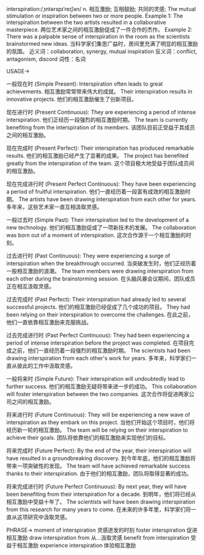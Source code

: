 interspiration:/ˌɪntərspɪˈreɪʃən/
n.
相互激励; 互相鼓励; 共同的灵感;
The mutual stimulation or inspiration between two or more people.
Example 1:  The interspiration between the two artists resulted in a collaborative masterpiece.  两位艺术家之间的相互激励促成了一件合作的杰作。
Example 2:  There was a palpable sense of interspiration in the room as the scientists brainstormed new ideas. 当科学家们集思广益时，房间里充满了明显的相互激励的氛围。
近义词：collaboration, synergy, mutual inspiration
反义词：conflict, antagonism, discord
词性：名词


USAGE->

一般现在时 (Simple Present):
Interspiration often leads to great achievements. 相互激励常常带来伟大的成就。
Their interspiration results in innovative projects. 他们的相互激励催生了创新项目。

现在进行时 (Present Continuous):
They are experiencing a period of intense interspiration. 他们正经历一段强烈的相互激励时期。
The team is currently benefiting from the interspiration of its members.  该团队目前正受益于其成员之间的相互激励。

现在完成时 (Present Perfect):
Their interspiration has produced remarkable results. 他们的相互激励已经产生了显著的成果。
The project has benefited greatly from the interspiration of the team.  这个项目极大地受益于团队成员间的相互激励。

现在完成进行时 (Present Perfect Continuous):
They have been experiencing a period of fruitful interspiration.  他们一直经历着一段富有成效的相互激励时期。
The artists have been drawing interspiration from each other for years. 多年来，这些艺术家一直互相汲取灵感。

一般过去时 (Simple Past):
Their interspiration led to the development of a new technology.  他们的相互激励促成了一项新技术的发展。
The collaboration was born out of a moment of interspiration. 这次合作源于一个相互激励的时刻。

过去进行时 (Past Continuous):
They were experiencing a surge of interspiration when the breakthrough occurred.  当突破发生时，他们正经历着一股相互激励的浪潮。
The team members were drawing interspiration from each other during the brainstorming session. 在头脑风暴会议期间，团队成员正在相互汲取灵感。

过去完成时 (Past Perfect):
Their interspiration had already led to several successful projects. 他们的相互激励已经促成了几个成功的项目。
They had been relying on their interspiration to overcome the challenges. 在此之前，他们一直依靠相互激励来克服挑战。

过去完成进行时 (Past Perfect Continuous):
They had been experiencing a period of intense interspiration before the project was completed. 在项目完成之前，他们一直经历着一段强烈的相互激励时期。
The scientists had been drawing interspiration from each other's work for years. 多年来，科学家们一直从彼此的工作中汲取灵感。


一般将来时 (Simple Future):
Their interspiration will undoubtedly lead to further success. 他们的相互激励无疑将带来进一步的成功。
This collaboration will foster interspiration between the two companies. 这次合作将促进两家公司之间的相互激励。

将来进行时 (Future Continuous):
They will be experiencing a new wave of interspiration as they embark on this project.  当他们开始这个项目时，他们将经历新一轮的相互激励。
The team will be relying on their interspiration to achieve their goals.  团队将依靠他们的相互激励来实现他们的目标。

将来完成时 (Future Perfect):
By the end of the year, their interspiration will have resulted in a groundbreaking discovery. 到今年年底，他们的相互激励将带来一项突破性的发现。
The team will have achieved remarkable success thanks to their interspiration. 由于他们的相互激励，团队将取得显著的成功。

将来完成进行时 (Future Perfect Continuous):
By next year, they will have been benefiting from their interspiration for a decade. 到明年，他们将已经从相互激励中受益十年了。
The scientists will have been drawing interspiration from this research for many years to come.  在未来的许多年里，科学家们将一直从这项研究中汲取灵感。


PHRASE->
moment of interspiration 灵感迸发的时刻
foster interspiration 促进相互激励
draw interspiration from 从...汲取灵感
benefit from interspiration 受益于相互激励
experience interspiration 体验相互激励
